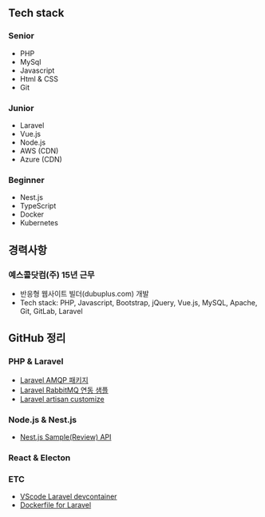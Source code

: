 ## Tech stack
### Senior
- PHP
- MySql
- Javascript
- Html & CSS
- Git

### Junior
- Laravel
- Vue.js
- Node.js
- AWS (CDN)
- Azure (CDN)

### Beginner
- Nest.js
- TypeScript
- Docker
- Kubernetes


## 경력사항

### 예스콜닷컴(주) 15년 근무
- 반응형 웹사이트 빌더(dubuplus.com) 개발
- Tech stack: PHP, Javascript, Bootstrap, jQuery, Vue.js, MySQL, Apache, Git, GitLab, Laravel

## GitHub 정리
### PHP & Laravel

- [Laravel AMQP 패키지](https://github.com/wlgns5376/laravel-amqp)
- [Laravel RabbitMQ 연동 샘플](https://github.com/wlgns5376/laravel-rabbitmq-example)
- [Laravel artisan customize](https://github.com/wlgns5376/laravel6-artisan-customize)

### Node.js & Nest.js

- [Nest.js Sample(Review) API](https://github.com/wlgns5376/nest-sample-app)

### React & Electon


### ETC
- [VScode Laravel devcontainer](https://github.com/wlgns5376/laravel-example-app)
- [Dockerfile for Laravel](https://github.com/wlgns5376/docker-laravel-phpfpm)

